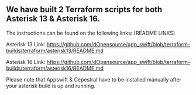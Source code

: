 

## We have built 2 Terraform scripts for both Asterisk 13 & Asterisk 16.  
The instructions can be found on the following links: (README LINKS)


Asterisk 13 Link:
<https://github.com/dOpensource/app_swift/blob/terraform-builds/terraform/asterisk13/README.md>


Asterisk 16 Link:
<https://github.com/dOpensource/app_swift/blob/terraform-builds/terraform/asterisk16/README.md>



Please note that Appswift & Cepestral have to be installed manually after your asterisk build is up and running. 






